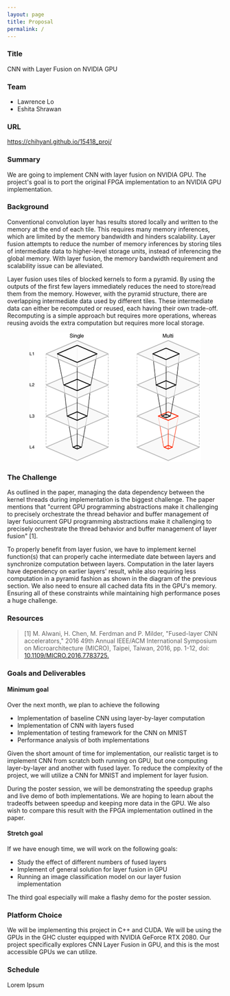 ```yaml
---
layout: page
title: Proposal
permalink: /
---
```

### Title
CNN with Layer Fusion on NVIDIA GPU
### Team
* Lawrence Lo
* Eshita Shrawan

### URL
<https://chihyanl.github.io/15418_proj/>
### Summary
We are going to implement CNN with layer fusion on NVIDIA GPU. The project's goal is to port the original FPGA implementation to an NVIDIA GPU implementation.
### Background
Conventional convolution layer has results stored locally and written to the memory at the end of each tile. This requires many memory inferences, which are limited by the memory bandwidth and hinders scalability. Layer fusion attempts to reduce the number of memory inferences by storing tiles of intermediate data to higher-level storage units, instead of inferencing the global memory. With layer fusion, the memory bandwidth requirement and scalability issue can be alleviated.

Layer fusion uses tiles of blocked kernels to form a pyramid. By using the outputs of the first few layers immediately reduces the need to store/read them from the memory. However, with the pyramid structure, there are overlapping intermediate data used by different tiles. These intermediate data can either be recomputed or reused, each having their own trade-off. Recomputing is a simple approach but requires more operations, whereas reusing avoids the extra computation but requires more local storage.

<p align="center">
  <img src="./fusion_pyramid.png" width=400>
</p>

### The Challenge
As outlined in the paper, managing the data dependency between the kernel threads during implementation is the biggest challenge. The paper mentions that "current GPU programming abstractions make it challenging to precisely orchestrate the thread behavior and buffer management of layer fusiocurrent GPU programming abstractions make it challenging to precisely orchestrate the thread behavior and buffer management of layer fusion" [1].

To properly benefit from layer fusion, we have to implement kernel function(s) that can properly cache intermediate date between layers and synchronize computation between layers. Computation in the later layers have dependency on earlier layers' result, while also requiring less computation in a pyramid fashion as shown in the diagram of the previous section. We also need to ensure all cached data fits in the GPU's memory. Ensuring all of these constraints while maintaining high performance poses a huge challenge.

### Resources
> [1] M. Alwani, H. Chen, M. Ferdman and P. Milder, "Fused-layer CNN accelerators," 2016 49th Annual IEEE/ACM International Symposium on Microarchitecture (MICRO), Taipei, Taiwan, 2016, pp. 1-12, doi: [10.1109/MICRO.2016.7783725.](https://doi.org/10.1109/MICRO.2016.7783725)

### Goals and Deliverables
#### Minimum goal
Over the next month, we plan to achieve the following
* Implementation of baseline CNN using layer-by-layer computation
* Implementation of CNN with layers fused
* Implementation of testing framework for the CNN on MNIST
* Performance analysis of both implementations

Given the short amount of time for implementation, our realistic target is to implement CNN from scratch both running on GPU, but one computing layer-by-layer and another with fused layer. To reduce the complexity of the project, we will utilize a CNN for MNIST and implement for layer fusion.

During the poster session, we will be demonstrating the speedup graphs and live demo of both implementations. We are hoping to learn about the tradeoffs between speedup and keeping more data in the GPU. We also wish to compare this result with the FPGA implementation outlined in the paper.

#### Stretch goal
If we have enough time, we will work on the following goals:
* Study the effect of different numbers of fused layers
* Implement of general solution for layer fusion in GPU
* Running an image classification model on our layer fusion implementation

The third goal especially will make a flashy demo for the poster session.

### Platform Choice
We will be implementing this project in C++ and CUDA. We will be using the GPUs in the GHC cluster equipped with NVIDIA GeForce RTX 2080. Our project specifically explores CNN Layer Fusion in GPU, and this is the most accessible GPUs we can utilize.

### Schedule
Lorem Ipsum

